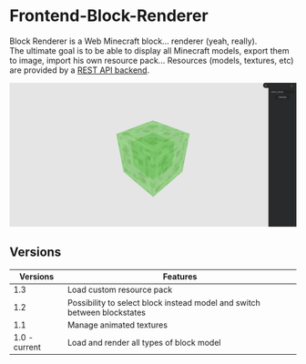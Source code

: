 # Frontend-Block-Renderer

Block Renderer is a Web Minecraft block... renderer (yeah, really).  
The ultimate goal is to be able to display all Minecraft models, export them to image, import his own resource pack...
Resources (models, textures, etc) are provided by a [REST API backend](https://github.com/theogiraudet/Backend-Block-Renderer).

![](/docs/images/img.png)

## Versions


|    Versions   |                                 Features                                 |
|---------------|--------------------------------------------------------------------------|
| 1.3           | Load custom resource pack                                                |
| 1.2           | Possibility to select block instead model and switch between blockstates |
| 1.1           | Manage animated textures                                                 |
| 1.0 - current | Load and render all types of block model                                 |
